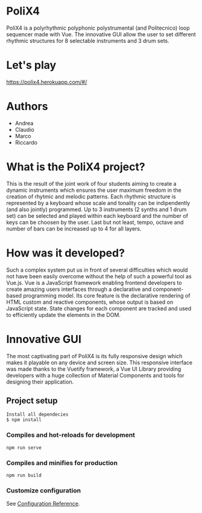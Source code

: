 # PoliX4
PoliX4 is a polyrhythmic polyphonic polystrumental (and Politecnico) loop sequencer made with Vue.
The innovative GUI allow the user to set different rhythmic structures for 8 selectable instruments and 3 drum sets.

# Let's play
https://polix4.herokuapp.com/#/

# Authors
- Andrea 
- Claudio
- Marco 
- Riccardo

# What is the PoliX4 project?
This is the result of the joint work of four students aiming to create a dynamic instruments which ensures the user maximum freedom in the creation of rhytmic and melodic patterns. Each rhythmic structure is represented by a keyboard whose scale and tonality can be indipendently (and also jointly) programmed. Up to 3 instruments (2 synths and 1 drum set) can be selected and played within each keyboard and the number of keys can be choosen by the user. 
Last but not least, tempo, octave and number of bars can be increased up to 4 for all layers.

# How was it developed?
Such a complex system put us in front of several difficulties which would not have been easily overcome without the help of such a powerful tool as Vue.js.
Vue is a JavaScript framework enabling frontend developers to create amazing users interfaces through a declarative and component-based programming model. 
Its core feature is the declarative rendering of HTML custom and reactive components, whose output is based on JavaScript state. State changes for each component are tracked and used to efficiently update the elements in the DOM.

# Innovative GUI
The most captivating part of PoliX4 is its fully responsive design which makes it playable on any device and screen size.
This responsive interface was made thanks to the Vuetify framework, a Vue UI Library providing developers with a huge collection of Material Components and tools for designing their application.

## Project setup
```
Install all dependecies 
$ npm install
```

### Compiles and hot-reloads for development
```
npm run serve
```

### Compiles and minifies for production
```
npm run build
```

### Customize configuration
See [Configuration Reference](https://cli.vuejs.org/config/).

